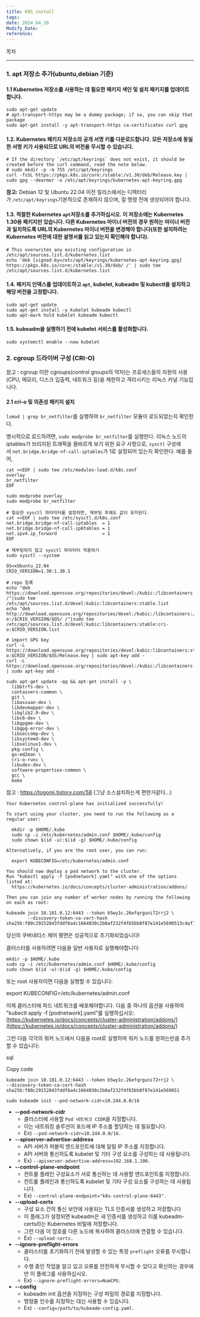 ```yaml
---
title: K8S_install
tags: 
date: 2024_04_28
Modify_Date: 
reference:
---
```

목차

---
### 1. apt 저장소 추가(ubuntu,debian 기준) 

#### 1.1 Kubernetes 저장소를 사용하는 데 필요한 패키지 색인 및 설치 패키지를 업데이트합니다.
```shell
sudo apt-get update
# apt-transport-https may be a dummy package; if so, you can skip that package
sudo apt-get install -y apt-transport-https ca-certificates curl gpg
```
  
#### 1.2. Kubernetes 패키지 저장소의 공개 서명 키를 다운로드합니다. 모든 저장소에 동일한 서명 키가 사용되므로 URL의 버전을 무시할 수 있습니다.
```shell
# If the directory `/etc/apt/keyrings` does not exist, it should be created before the curl command, read the note below.
# sudo mkdir -p -m 755 /etc/apt/keyrings
curl -fsSL https://pkgs.k8s.io/core:/stable:/v1.30/deb/Release.key | sudo gpg --dearmor -o /etc/apt/keyrings/kubernetes-apt-keyring.gpg
```

**참고:** Debian 12 및 Ubuntu 22.04 이전 릴리스에서는 디렉터리가 `/etc/apt/keyrings`기본적으로 존재하지 않으며, 컬 명령 전에 생성되어야 합니다.

#### 1.3. 적절한 Kubernetes `apt`저장소를 추가하십시오. 이 저장소에는 Kubernetes 1.30용 패키지만 있습니다. 다른 Kubernetes 마이너 버전의 경우 원하는 마이너 버전과 일치하도록 URL의 Kubernetes 마이너 버전을 변경해야 합니다(또한 설치하려는 Kubernetes 버전에 대한 설명서를 읽고 있는지 확인해야 합니다).
```shell
# This overwrites any existing configuration in /etc/apt/sources.list.d/kubernetes.list
echo 'deb [signed-by=/etc/apt/keyrings/kubernetes-apt-keyring.gpg] https://pkgs.k8s.io/core:/stable:/v1.30/deb/ /' | sudo tee /etc/apt/sources.list.d/kubernetes.list
```
  
#### 1.4. 패키지 인덱스를 업데이트하고 `apt`, kubelet, kubeadm 및 kubectl을 설치하고 해당 버전을 고정합니다.
```shell
sudo apt-get update
sudo apt-get install -y kubelet kubeadm kubectl
sudo apt-mark hold kubelet kubeadm kubectl
```

#### 1.5. kubeadm을 실행하기 전에 kubelet 서비스를 활성화합니다.
```shell
sudo systemctl enable --now kubelet
```

### 2. cgroup 드라이버 구성 (CRI-O)
참고 : cgroup 이란 cgroups(control groups의 약자)는 프로세스들의 자원의 사용(CPU, 메모리, 디스크 입출력, 네트워크 등)을 제한하고 격리시키는 리눅스 커널 기능입니다.

#### 2.1 cri-o 및 의존성 패키지 설치 

`lsmod | grep br_netfilter`를 실행하여 `br_netfilter` 모듈이 로드되었는지 확인한다.

명시적으로 로드하려면, `sudo modprobe br_netfilter`를 실행한다. 리눅스 노드의 iptables가 브리지된 트래픽을 올바르게 보기 위한 요구 사항으로, `sysctl` 구성에서 `net.bridge.bridge-nf-call-iptables`가 1로 설정되어 있는지 확인한다. 예를 들어,

```shell
cat <<EOF | sudo tee /etc/modules-load.d/k8s.conf
overlay
br_netfilter
EOF

sudo modprobe overlay
sudo modprobe br_netfilter

# 필요한 sysctl 파라미터를 설정하면, 재부팅 후에도 값이 유지된다.
cat <<EOF | sudo tee /etc/sysctl.d/k8s.conf
net.bridge.bridge-nf-call-iptables  = 1
net.bridge.bridge-nf-call-ip6tables = 1
net.ipv4.ip_forward                 = 1
EOF

# 재부팅하지 않고 sysctl 파라미터 적용하기
sudo sysctl --system
```

```shell
OS=xUbuntu_22.04
CRIO_VERSION=1.30:1.30.1

# repo 등록
echo "deb https://download.opensuse.org/repositories/devel:/kubic:/libcontainers:/stable/$OS/ /"|sudo tee /etc/apt/sources.list.d/devel:kubic:libcontainers:stable.list
echo "deb http://download.opensuse.org/repositories/devel:/kubic:/libcontainers:/stable:/cri-o:/$CRIO_VERSION/$OS/ /"|sudo tee /etc/apt/sources.list.d/devel:kubic:libcontainers:stable:cri-o:$CRIO_VERSION.list

# import GPG key
curl -L https://download.opensuse.org/repositories/devel:kubic:libcontainers:stable:cri-o:$CRIO_VERSION/$OS/Release.key | sudo apt-key add -
curl -L https://download.opensuse.org/repositories/devel:/kubic:/libcontainers:/stable/$OS/Release.key | sudo apt-key add -

sudo apt-get update -qq && apt-get install -y \
  libbtrfs-dev \
  containers-common \
  git \
  libassuan-dev \
  libdevmapper-dev \
  libglib2.0-dev \
  libc6-dev \
  libgpgme-dev \
  libgpg-error-dev \
  libseccomp-dev \
  libsystemd-dev \
  libselinux1-dev \
  pkg-config \
  go-md2man \
  cri-o-runc \
  libudev-dev \
  software-properties-common \
  gcc \
  make
```
참고 : https://togomi.tistory.com/58
(그냥 소스설치하는게 편한거같다...)

```shell
Your Kubernetes control-plane has initialized successfully!

To start using your cluster, you need to run the following as a regular user:

  mkdir -p $HOME/.kube
  sudo cp -i /etc/kubernetes/admin.conf $HOME/.kube/config
  sudo chown $(id -u):$(id -g) $HOME/.kube/config

Alternatively, if you are the root user, you can run:

  export KUBECONFIG=/etc/kubernetes/admin.conf

You should now deploy a pod network to the cluster.
Run "kubectl apply -f [podnetwork].yaml" with one of the options listed at:
  https://kubernetes.io/docs/concepts/cluster-administration/addons/

Then you can join any number of worker nodes by running the following on each as root:

kubeadm join 10.101.0.12:6443 --token b5wy1c.26efqrguni72rrj2 \
        --discovery-token-ca-cert-hash sha256:f80c29152843fddf6a4c1664030c2b8af232f4f65bb8f87e141e5690513c4af7
```

당신의 쿠버네티스 제어 평면은 성공적으로 초기화되었습니다!

클러스터를 사용하려면 다음을 일반 사용자로 실행해야합니다:

```shell
mkdir -p $HOME/.kube
sudo cp -i /etc/kubernetes/admin.conf $HOME/.kube/config
sudo chown $(id -u):$(id -g) $HOME/.kube/config
```

또는 root 사용자이면 다음을 실행할 수 있습니다:

export KUBECONFIG=/etc/kubernetes/admin.conf

이제 클러스터에 파드 네트워크를 배포해야합니다. 다음 중 하나의 옵션을 사용하여 "kubectl apply -f [podnetwork].yaml"를 실행하십시오: [https://kubernetes.io/docs/concepts/cluster-administration/addons/](https://kubernetes.io/docs/concepts/cluster-administration/addons/)

그런 다음 각각의 워커 노드에서 다음을 root로 실행하여 워커 노드를 원하는만큼 추가할 수 있습니다:

sql

Copy code
```shell
kubeadm join 10.101.0.12:6443 --token b5wy1c.26efqrguni72rrj2 \
--discovery-token-ca-cert-hash sha256:f80c29152843fddf6a4c1664030c2b8af232f4f65bb8f87e141e569051
```

```shell
sudo kubeadm init --pod-network-cidr=10.244.0.0/16
```

- **--pod-network-cidr**
	- 클러스터에 사용할 `Pod 네트워크 CIDR`을 지정합니다.
	- 이는 네트워킹 솔루션이 포드에 IP 주소를 할당하는 데 필요합니다.
	- Ex) `--pod-network-cidr=10.244.0.0/16.`
- **--apiserver-advertise-address**
	- API 서버가 퍼블릭 엔드포인트에 대해 알릴 IP 주소를 지정합니다.
	- API 서버와 통신하도록 kubelet 및 기타 구성 요소를 구성하는 데 사용됩니다.
	- Ex) `--apiserver-advertise-address=192.168.1.100.`
- **--control-plane-endpoint**
	- 컨트롤 플레인 구성요소가 서로 통신하는 데 사용할 엔드포인트를 지정합니다.
	- 컨트롤 플레인과 통신하도록 kubelet 및 기타 구성 요소를 구성하는 데 사용됩니다.
	- Ex) `--control-plane-endpoint="k8s-control-plane:6443".`
- **--upload-certs**
	- 구성 요소 간의 통신 보안에 사용되는 TLS 인증서를 생성하고 저장합니다
	- 이 플래그가 설정되면 kubeadm은 새 인증서를 생성하고 이를 kubeadm-certs라는 Kubernetes 비밀에 저장합니다.
	- 그런 다음 이 암호를 다른 노드에 복사하여 클러스터에 연결할 수 있습니다.
	- Ex) `--upload-certs.`
- **--ignore-preflight-errors**
	- 클러스터를 초기화하기 전에 발생할 수 있는 특정 `preflight` 오류를 무시합니다.
	- 수행 중인 작업을 알고 있고 오류를 안전하게 무시할 수 있다고 확신하는 경우에만 이 플래그를 사용하십시오.
	- Ex) `--ignore-preflight-errors=NumCPU.`
- **--config**
	- kubeadm init 옵션을 지정하는 구성 파일의 경로를 지정합니다.
	- 명령줄 인수를 지정하는 대신 사용할 수 있습니다.
	- Ex) `--config=/path/to/kubeadm-config.yaml.`
